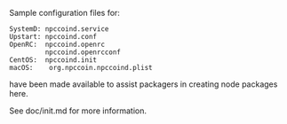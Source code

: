 Sample configuration files for:
```
SystemD: npccoind.service
Upstart: npccoind.conf
OpenRC:  npccoind.openrc
         npccoind.openrcconf
CentOS:  npccoind.init
macOS:    org.npccoin.npccoind.plist
```
have been made available to assist packagers in creating node packages here.

See doc/init.md for more information.
